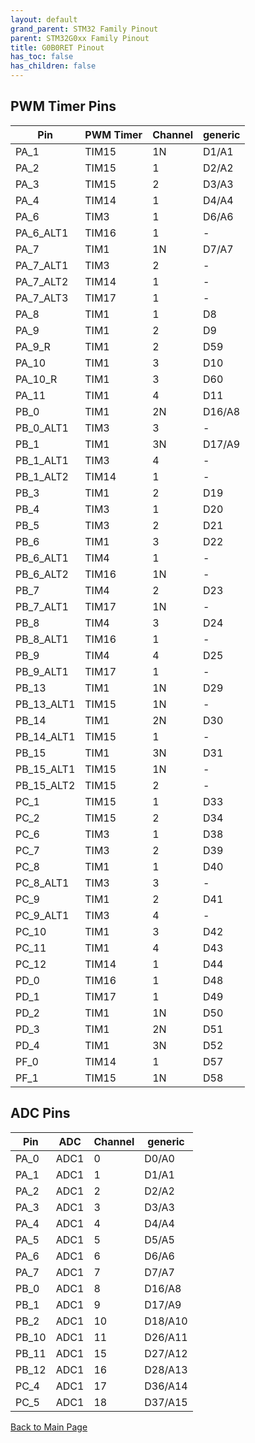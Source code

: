 ```yaml
---
layout: default
grand_parent: STM32 Family Pinout
parent: STM32G0xx Family Pinout
title: G0B0RET Pinout
has_toc: false
has_children: false
---
```


## PWM Timer Pins

| Pin | PWM Timer | Channel | generic |
| --- | --- | --- | --- |
| PA_1 | TIM15 | 1N | D1/A1 |
| PA_2 | TIM15 | 1 | D2/A2 |
| PA_3 | TIM15 | 2 | D3/A3 |
| PA_4 | TIM14 | 1 | D4/A4 |
| PA_6 | TIM3 | 1 | D6/A6 |
| PA_6_ALT1 | TIM16 | 1 | - |
| PA_7 | TIM1 | 1N | D7/A7 |
| PA_7_ALT1 | TIM3 | 2 | - |
| PA_7_ALT2 | TIM14 | 1 | - |
| PA_7_ALT3 | TIM17 | 1 | - |
| PA_8 | TIM1 | 1 | D8 |
| PA_9 | TIM1 | 2 | D9 |
| PA_9_R | TIM1 | 2 | D59 |
| PA_10 | TIM1 | 3 | D10 |
| PA_10_R | TIM1 | 3 | D60 |
| PA_11 | TIM1 | 4 | D11 |
| PB_0 | TIM1 | 2N | D16/A8 |
| PB_0_ALT1 | TIM3 | 3 | - |
| PB_1 | TIM1 | 3N | D17/A9 |
| PB_1_ALT1 | TIM3 | 4 | - |
| PB_1_ALT2 | TIM14 | 1 | - |
| PB_3 | TIM1 | 2 | D19 |
| PB_4 | TIM3 | 1 | D20 |
| PB_5 | TIM3 | 2 | D21 |
| PB_6 | TIM1 | 3 | D22 |
| PB_6_ALT1 | TIM4 | 1 | - |
| PB_6_ALT2 | TIM16 | 1N | - |
| PB_7 | TIM4 | 2 | D23 |
| PB_7_ALT1 | TIM17 | 1N | - |
| PB_8 | TIM4 | 3 | D24 |
| PB_8_ALT1 | TIM16 | 1 | - |
| PB_9 | TIM4 | 4 | D25 |
| PB_9_ALT1 | TIM17 | 1 | - |
| PB_13 | TIM1 | 1N | D29 |
| PB_13_ALT1 | TIM15 | 1N | - |
| PB_14 | TIM1 | 2N | D30 |
| PB_14_ALT1 | TIM15 | 1 | - |
| PB_15 | TIM1 | 3N | D31 |
| PB_15_ALT1 | TIM15 | 1N | - |
| PB_15_ALT2 | TIM15 | 2 | - |
| PC_1 | TIM15 | 1 | D33 |
| PC_2 | TIM15 | 2 | D34 |
| PC_6 | TIM3 | 1 | D38 |
| PC_7 | TIM3 | 2 | D39 |
| PC_8 | TIM1 | 1 | D40 |
| PC_8_ALT1 | TIM3 | 3 | - |
| PC_9 | TIM1 | 2 | D41 |
| PC_9_ALT1 | TIM3 | 4 | - |
| PC_10 | TIM1 | 3 | D42 |
| PC_11 | TIM1 | 4 | D43 |
| PC_12 | TIM14 | 1 | D44 |
| PD_0 | TIM16 | 1 | D48 |
| PD_1 | TIM17 | 1 | D49 |
| PD_2 | TIM1 | 1N | D50 |
| PD_3 | TIM1 | 2N | D51 |
| PD_4 | TIM1 | 3N | D52 |
| PF_0 | TIM14 | 1 | D57 |
| PF_1 | TIM15 | 1N | D58 |


## ADC Pins

| Pin | ADC | Channel | generic |
| --- | --- | --- | --- |
| PA_0 | ADC1 | 0 | D0/A0 |
| PA_1 | ADC1 | 1 | D1/A1 |
| PA_2 | ADC1 | 2 | D2/A2 |
| PA_3 | ADC1 | 3 | D3/A3 |
| PA_4 | ADC1 | 4 | D4/A4 |
| PA_5 | ADC1 | 5 | D5/A5 |
| PA_6 | ADC1 | 6 | D6/A6 |
| PA_7 | ADC1 | 7 | D7/A7 |
| PB_0 | ADC1 | 8 | D16/A8 |
| PB_1 | ADC1 | 9 | D17/A9 |
| PB_2 | ADC1 | 10 | D18/A10 |
| PB_10 | ADC1 | 11 | D26/A11 |
| PB_11 | ADC1 | 15 | D27/A12 |
| PB_12 | ADC1 | 16 | D28/A13 |
| PC_4 | ADC1 | 17 | D36/A14 |
| PC_5 | ADC1 | 18 | D37/A15 |


[Back to Main Page](../../)